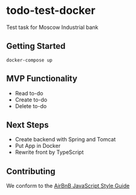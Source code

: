 # todo-test-docker
Test task for Moscow Industrial bank

## Getting Started
```
docker-compose up
```
## MVP Functionality
* Read to-do
* Create to-do
* Delete to-do

## Next Steps

- Create backend with Spring and Tomcat 
- Put App in Docker
- Rewrite front by TypeScript

## Contributing

We conform to the [AirBnB JavaScript Style Guide](http://airbnb.io/projects/javascript)

